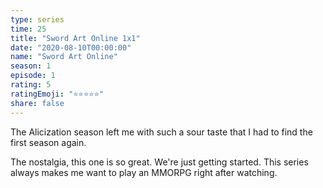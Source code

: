 ```yaml
---
type: series
time: 25
title: "Sword Art Online 1x1"
date: "2020-08-10T00:00:00"
name: "Sword Art Online"
season: 1
episode: 1
rating: 5
ratingEmoji: "⭐️⭐️⭐️⭐️⭐️"
share: false
---
```


The Alicization season left me with such a sour taste that I had to find the first season again.

The nostalgia, this one is so great. We're just getting started. This series always makes me want to play an MMORPG right after watching.
